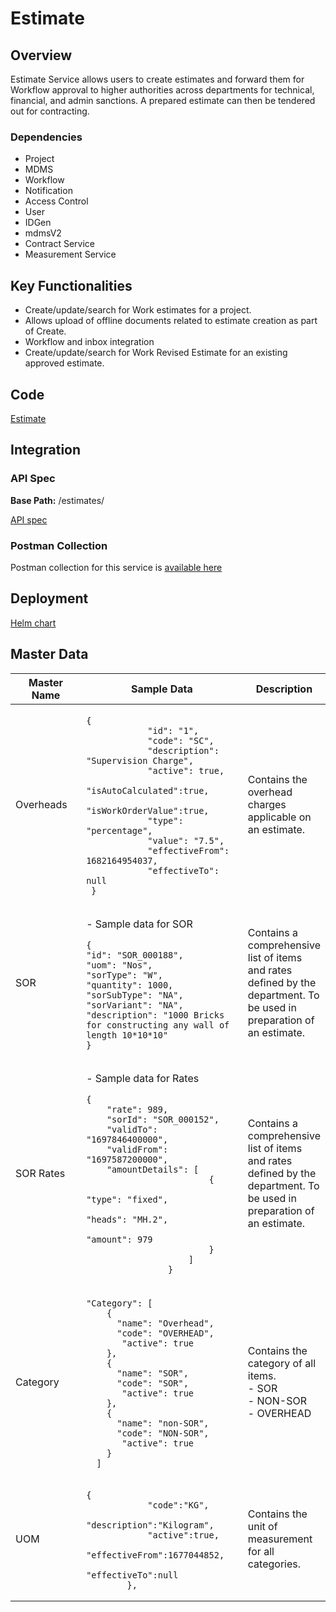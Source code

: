 # Estimate

## Overview

Estimate Service allows users to create estimates and forward them for Workflow approval to higher authorities across departments for technical, financial, and admin sanctions. A prepared estimate can then be tendered out for contracting.

### Dependencies

* Project
* MDMS
* Workflow
* Notification
* Access Control
* User
* IDGen
* mdmsV2
* Contract Service
* Measurement Service

## Key Functionalities

* Create/update/search for Work estimates for a project.&#x20;
* Allows upload of offline documents related to estimate creation as part of Create.
* Workflow and inbox integration
* Create/update/search for Work Revised Estimate for an existing approved estimate.

## Code

[Estimate](https://github.com/egovernments/DIGIT-Works/tree/master/backend/estimates)

## Integration

### **API Spec**

**Base Path:** /estimates/

[API spec](../architecture/low-level-design/services/detailed-estimates.md#api-contract-link)

### Postman Collection

Postman collection for this service is [available here](https://github.com/egovernments/DIGIT-Works/blob/141824e20b335a42397ec09f599ba832d75d5d96/backend/estimates/Estimate\_Service\_Collection.postman\_collection.json)

## Deployment

[Helm chart](https://github.com/egovernments/DIGIT-DevOps/blob/unified-env/deploy-as-code/helm/charts/digit-works/backend/estimates/values.yaml)

## Master Data

<table><thead><tr><th width="144.66666666666666">Master Name</th><th width="314">Sample Data</th><th>Description</th></tr></thead><tbody><tr><td>Overheads</td><td><p></p><pre class="language-json"><code class="lang-json">{
            "id": "1",
            "code": "SC",
            "description": "Supervision Charge",
            "active": true,
            "isAutoCalculated":true,
            "isWorkOrderValue":true,
            "type": "percentage",
            "value": "7.5",
            "effectiveFrom": 1682164954037,
            "effectiveTo": null
 }
</code></pre></td><td>Contains the overhead charges applicable on an estimate.</td></tr><tr><td>SOR </td><td><p>- Sample data for SOR<br></p><pre class="language-json"><code class="lang-json">{
"id": "SOR_000188",
"uom": "Nos",
"sorType": "W",
"quantity": 1000,
"sorSubType": "NA",
"sorVariant": "NA",
"description": "1000 Bricks for constructing any wall of length 10*10*10"
}
</code></pre></td><td>Contains a comprehensive list of items and rates defined by the department. To be used in preparation of an estimate.</td></tr><tr><td>SOR Rates</td><td><p>- Sample data for Rates </p><p></p><pre class="language-json"><code class="lang-json">{
    "rate": 989,
    "sorId": "SOR_000152",
    "validTo": "1697846400000",
    "validFrom": "1697587200000",
    "amountDetails": [
                        {
                            "type": "fixed",
                            "heads": "MH.2",
                            "amount": 979
                        }
                    ]
                }
</code></pre><p></p></td><td>Contains a comprehensive list of items and rates defined by the department. To be used in preparation of an estimate.</td></tr><tr><td>Category</td><td><p></p><pre class="language-json"><code class="lang-json">"Category": [
    {
      "name": "Overhead",
      "code": "OVERHEAD",      
	   "active": true
    },
    {
      "name": "SOR",
      "code": "SOR",      
	   "active": true
    },
    {
      "name": "non-SOR",
      "code": "NON-SOR",      
	   "active": true
    }
  ]
</code></pre></td><td>Contains the category of all items.<br> - SOR<br> - NON-SOR<br> - OVERHEAD</td></tr><tr><td>UOM</td><td><p></p><pre class="language-json"><code class="lang-json">{
            "code":"KG",
            "description":"Kilogram",
            "active":true,
            "effectiveFrom":1677044852,
            "effectiveTo":null
        },
</code></pre></td><td>Contains the unit of measurement for all categories.</td></tr></tbody></table>

&#x20;
